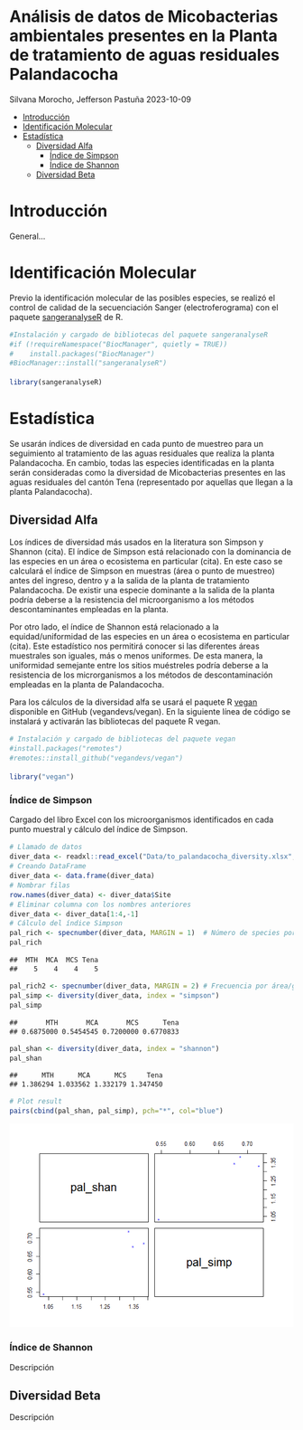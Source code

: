 Análisis de datos de Micobacterias ambientales presentes en la Planta de
tratamiento de aguas residuales Palandacocha
================
Silvana Morocho, Jefferson Pastuña
2023-10-09

- <a href="#introducción" id="toc-introducción">Introducción</a>
- <a href="#identificación-molecular"
  id="toc-identificación-molecular">Identificación Molecular</a>
- <a href="#estadística" id="toc-estadística">Estadística</a>
  - <a href="#diversidad-alfa" id="toc-diversidad-alfa">Diversidad Alfa</a>
    - <a href="#índice-de-simpson" id="toc-índice-de-simpson">Índice de
      Simpson</a>
    - <a href="#índice-de-shannon" id="toc-índice-de-shannon">Índice de
      Shannon</a>
  - <a href="#diversidad-beta" id="toc-diversidad-beta">Diversidad Beta</a>

# Introducción

General…

# Identificación Molecular

Previo la identificación molecular de las posibles especies, se realizó
el control de calidad de la secuenciación Sanger (electroferograma) con
el paquete [sangeranalyseR](https://github.com/roblanf/sangeranalyseR)
de R.

``` r
#Instalación y cargado de bibliotecas del paquete sangeranalyseR
#if (!requireNamespace("BiocManager", quietly = TRUE))
#    install.packages("BiocManager")
#BiocManager::install("sangeranalyseR")

library(sangeranalyseR)
```

# Estadística

Se usarán índices de diversidad en cada punto de muestreo para un
seguimiento al tratamiento de las aguas residuales que realiza la planta
Palandacocha. En cambio, todas las especies identificadas en la planta
serán consideradas como la diversidad de Micobacterias presentes en las
aguas residuales del cantón Tena (representado por aquellas que llegan a
la planta Palandacocha).

## Diversidad Alfa

Los índices de diversidad más usados en la literatura son Simpson y
Shannon (cita). El índice de Simpson está relacionado con la dominancia
de las especies en un área o ecosistema en particular (cita). En este
caso se calculará el índice de Simpson en muestras (área o punto de
muestreo) antes del ingreso, dentro y a la salida de la planta de
tratamiento Palandacocha. De existir una especie dominante a la salida
de la planta podría deberse a la resistencia del microorganismo a los
métodos descontaminantes empleadas en la planta.

Por otro lado, el índice de Shannon está relacionado a la
equidad/uniformidad de las especies en un área o ecosistema en
particular (cita). Este estadístico nos permitirá conocer si las
diferentes áreas muestrales son iguales, más o menos uniformes. De esta
manera, la uniformidad semejante entre los sitios muéstreles podría
deberse a la resistencia de los microrganismos a los métodos de
descontaminación empleadas en la planta de Palandacocha.

Para los cálculos de la diversidad alfa se usará el paquete R
[vegan](https://github.com/vegandevs/vegan/tree/master) disponible en
GitHub (vegandevs/vegan). En la siguiente línea de código se instalará y
activarán las bibliotecas del paquete R vegan.

``` r
# Instalación y cargado de bibliotecas del paquete vegan
#install.packages("remotes")
#remotes::install_github("vegandevs/vegan")

library("vegan")
```

### Índice de Simpson

Cargado del libro Excel con los microorganismos identificados en cada
punto muestral y cálculo del índice de Simpson.

``` r
# Llamado de datos
diver_data <- readxl::read_excel("Data/to_palandacocha_diversity.xlsx", 1)
# Creando DataFrame
diver_data <- data.frame(diver_data)
# Nombrar filas
row.names(diver_data) <- diver_data$Site
# Eliminar columna con los nombres anteriores
diver_data <- diver_data[1:4,-1]
# Cálculo del índice Simpson
pal_rich <- specnumber(diver_data, MARGIN = 1)  # Número de species por área/grupo
pal_rich
```

    ##  MTH  MCA  MCS Tena 
    ##    5    4    4    5

``` r
pal_rich2 <- specnumber(diver_data, MARGIN = 2) # Frecuencia por área/grupo, asigna 1 si la                                                                   # especie fue encontrada en un área/grupo
pal_simp <- diversity(diver_data, index = "simpson")
pal_simp
```

    ##       MTH       MCA       MCS      Tena 
    ## 0.6875000 0.5454545 0.7200000 0.6770833

``` r
pal_shan <- diversity(diver_data, index = "shannon")
pal_shan
```

    ##      MTH      MCA      MCS     Tena 
    ## 1.386294 1.033562 1.332179 1.347450

``` r
# Plot result
pairs(cbind(pal_shan, pal_simp), pch="*", col="blue")
```

![](PTAR_Palandacocha_files/figure-gfm/simp-1.png)<!-- -->

### Índice de Shannon

Descripción

## Diversidad Beta

Descripción

